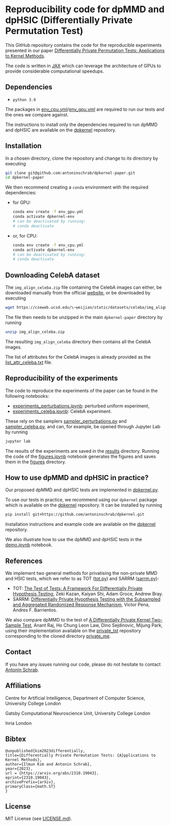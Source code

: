 # Reproducibility code for dpMMD and dpHSIC (Differentially Private Permutation Test)

This GitHub repository contains the code for the reproducible experiments presented in our paper 
[Differentially Private Permutation Tests: Applications to Kernel Methods](https://arxiv.org/pdf/2310.19043.pdf).

The code is written in [JAX](https://jax.readthedocs.io/) which can leverage the architecture of GPUs to provide considerable computational speedups.

## Dependencies
- `python 3.9`

The packages in [env_cpu.yml](env_cpu.yml)/[env_gpu.yml](env_gpu.yml) are required to run our tests and the ones we compare against.

The instructions to install only the dependencies required to run dpMMD and dpHSIC are available on the [dpkernel](https://github.com/antoninschrab/dpkernel) repository. 

## Installation

In a chosen directory, clone the repository and change to its directory by executing 
```bash
git clone git@github.com:antoninschrab/dpkernel-paper.git
cd dpkernel-paper
```
We then recommend creating a `conda` environment with the required dependencies:
- for GPU:
  ```bash
  conda env create -f env_gpu.yml
  conda activate dpkernel-env
  # can be deactivated by running:
  # conda deactivate
  ```
- or, for CPU:
  ```bash
  conda env create -f env_cpu.yml
  conda activate dpkernel-env
  # can be deactivated by running:
  # conda deactivate
  ```

## Downloading CelebA dataset 

The `img_align_celeba.zip` file containing the CelebA images can either, be downloaded manually from the official [website](https://mmlab.ie.cuhk.edu.hk/projects/CelebA.html), or be downloaded by executing
```bash
wget https://cseweb.ucsd.edu/\~weijian/static/datasets/celeba/img_align_celeba.zip
```

The file then needs to be unzipped in the main `dpkernel-paper` directory by running
```bash
unzip img_align_celeba.zip
```
The resulting `img_align_celeba` directory then contains all the CelebA images.

The list of attributes for the CelebA images is already provided as the [list_attr_celeba.txt](list_attr_celeba.txt) file.

## Reproducibility of the experiments

The code to reproduce the experiments of the paper can be found in the following notebooks:
- [experiments_perturbations.ipynb](experiments_perturbations.ipynb): perturbed uniform experiment,
- [experiments_celeba.ipynb](experiments_celeba.ipynb): CelebA experiment.

These rely on the samplers [sampler_perturbations.py](sampler_perturbations.py) and [sampler_celeba.py](sampler_celeba.py), and can, for example, be opened through Jupyter Lab by running
```bash
jupyter lab
```

The results of the experiments are saved in the [results](results) directory. 
Running the code of the [figures.ipynb](figures.ipynb) notebook generates the figures and saves them in the [figures](figures) directory.

## How to use dpMMD and dpHSIC in practice?

Our proposed dpMMD and dpHSIC tests are implemented in [dpkernel.py](dpkernel.py).

To use our tests in practice, we recommend using our `dpkernel` package which is available on the [dpkernel](https://github.com/antoninschrab/dpkernel) repository. 
It can be installed by running
```bash
pip install git+https://github.com/antoninschrab/dpkernel.git
```
Installation instructions and example code are available on the [dpkernel](https://github.com/antoninschrab/dpkernel) repository. 

We also illustrate how to use the dpMMD and dpHSIC tests in the [demo.ipynb](demo.ipynb) notebook.

## References

We implement two general methods for privatising the non-private MMD and HSIC tests, which we refer to as TOT ([tot.py](tot.py)) and SARRM ([sarrm.py](sarrm.py)):
- TOT: [The Test of Tests: A Framework For Differentially Private Hypothesis Testing](https://arxiv.org/abs/2302.04260), Zeki Kazan, Kaiyan Shi, Adam Groce, Andrew Bray. 
- SARRM: [Differentially Private Hypothesis Testing with the Subsampled and Aggregated Randomized Response Mechanism](https://arxiv.org/abs/2208.06803),
Victor Pena, Andres F. Barrientos.

We also compare dpMMD to the test of [A Differentially Private Kernel Two-Sample Test](https://arxiv.org/abs/1808.00380), Anant Raj, Ho Chung Leon Law, Dino Sejdinovic, Mijung Park, using their implementation available on the [private_tst](https://github.com/hcllaw/private_tst) repository corresponding to the cloned directory [private_me](private_me). 

## Contact

If you have any issues running our code, please do not hesitate to contact [Antonin Schrab](https://antoninschrab.github.io).

## Affiliations

Centre for Artificial Intelligence, Department of Computer Science, University College London

Gatsby Computational Neuroscience Unit, University College London

Inria London

## Bibtex

```
@unpublished{kim2023differentially,
title={Differentially Private Permutation Tests: {A}pplications to Kernel Methods}, 
author={Ilmun Kim and Antonin Schrab},
year={2023},
url = {https://arxiv.org/abs/2310.19043},
eprint={2310.19043},
archivePrefix={arXiv},
primaryClass={math.ST}
}
```

## License

MIT License (see [LICENSE.md](LICENSE.md)).
